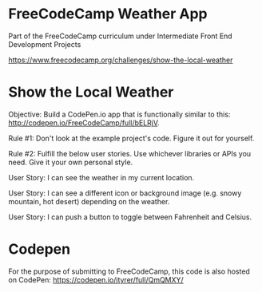 # FreeCodeCamp Weather App
Part of the FreeCodeCamp curriculum under Intermediate Front End Development Projects

https://www.freecodecamp.org/challenges/show-the-local-weather

# Show the Local Weather

Objective: Build a CodePen.io app that is functionally similar to this: http://codepen.io/FreeCodeCamp/full/bELRjV.

Rule #1: Don't look at the example project's code. Figure it out for yourself.

Rule #2: Fulfill the below user stories. Use whichever libraries or APIs you need. Give it your own personal style.

User Story: I can see the weather in my current location.

User Story: I can see a different icon or background image (e.g. snowy mountain, hot desert) depending on the weather.

User Story: I can push a button to toggle between Fahrenheit and Celsius.

# Codepen

For the purpose of submitting to FreeCodeCamp, this code is also hosted on CodePen:
https://codepen.io/jtyrer/full/QmQMXY/
